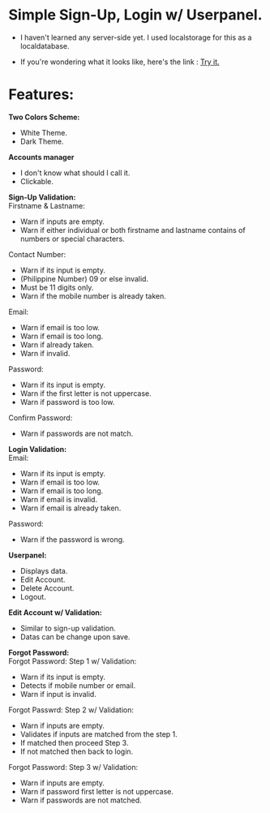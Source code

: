 # Simple Sign-Up, Login w/ Userpanel.

 - I haven't learned any server-side yet. I used localstorage for this as a localdatabase.

 - If you're wondering what it looks like, here's the link :  <a href="https://jinshin19.github.io/Sign-Up-Login/"> Try it. </a>

# Features:

<b> Two Colors Scheme: </b>
 - White Theme.
 - Dark Theme.

<b> Accounts manager </b>
 - I don't know what should I call it.
 - Clickable.

<b> Sign-Up Validation: </b> <br>
  Firstname & Lastname:
  - Warn if inputs are empty.
  - Warn if either individual or both firstname and lastname contains of numbers or special characters.
  
  Contact Number:
  - Warn if its input is empty.
  - (Philippine Number) 09 or else invalid.
  - Must be 11 digits only.
  - Warn if the mobile number is already taken.

  Email:
  - Warn if email is too low.
  - Warn if email is too long.
  - Warn if already taken.
  - Warn if invalid.

  Password:
  - Warn if its input is empty.
  - Warn if the first letter is not uppercase.
  - Warn if password is too low.

  Confirm Password: 
  - Warn if passwords are not match.

<b> Login Validation: </b> <br>
  Email: 
  - Warn if its input is empty.
  - Warn if email is too low.
  - Warn if email is too long.
  - Warn if email is invalid.
  - Warn if email is already taken.

  Password:
  - Warn if the password is wrong.

<b> Userpanel: </b>
 - Displays data.
 - Edit Account.
 - Delete Account.
 - Logout.

<b> Edit Account w/ Validation: </b>
 - Similar to sign-up validation.
 - Datas can be change upon save.

<b> Forgot Password: </b> <br>
  Forgot Password: Step 1 w/ Validation:
  - Warn if its input is empty.
  - Detects if mobile number or email.
  - Warn if input is invalid.

  Forgot Passwrd: Step 2 w/ Validation:
  - Warn if inputs are empty.
  - Validates if inputs are matched from the step 1.
  - If matched then proceed Step 3.
  - If not matched then back to login.

  Forgot Password: Step 3 w/ Validation:
  - Warn if inputs are empty.
  - Warn if password first letter is not uppercase.
  - Warn if passwords are not matched.



